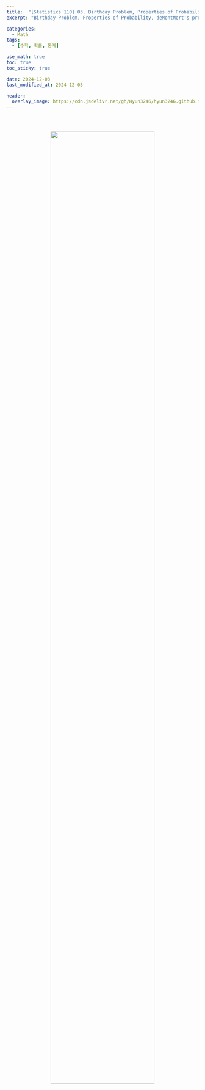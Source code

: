 ```yaml
---
title:  "[Statistics 110] 03. Birthday Problem, Properties of Probability"
excerpt: "Birthday Problem, Properties of Probability, deMontMort's problem"

categories:
  - Math
tags:
  - [수학, 확률, 통계]

use_math: true
toc: true
toc_sticky: true

date: 2024-12-03
last_modified_at: 2024-12-03

header:
  overlay_image: https://cdn.jsdelivr.net/gh/Hyun3246/hyun3246.github.io@master/image/overlay image/Statistics 110.png
---
```


<br/>
<figure style="display:block; text-align:center;">
  <img src="https://cdn.jsdelivr.net/gh/Hyun3246/Code-Warehouse@master/Statistics 110/Lec 03.png"
       style="width: 80%; height: auto; margin:10px">
</figure>
<br/>